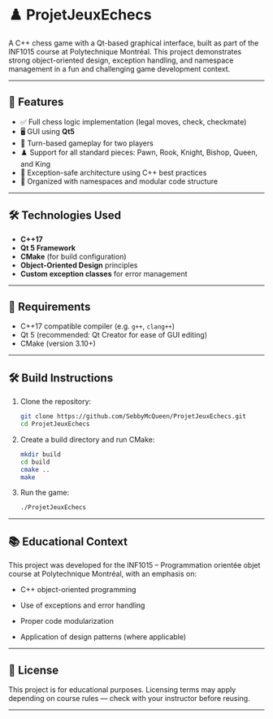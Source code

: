 # ♟️ ProjetJeuxEchecs

A C++ chess game with a Qt-based graphical interface, built as part of the INF1015 course at Polytechnique Montréal. This project demonstrates strong object-oriented design, exception handling, and namespace management in a fun and challenging game development context.

---

## 🚀 Features

- ✅ Full chess logic implementation (legal moves, check, checkmate)
- 🖥️ GUI using **Qt5**
- 🔁 Turn-based gameplay for two players
- ♟️ Support for all standard pieces: Pawn, Rook, Knight, Bishop, Queen, and King
- 🧠 Exception-safe architecture using C++ best practices
- 🧩 Organized with namespaces and modular code structure

---


## 🛠️ Technologies Used

- **C++17**
- **Qt 5 Framework**
- **CMake** (for build configuration)
- **Object-Oriented Design** principles
- **Custom exception classes** for error management

---

## 🧾 Requirements

- C++17 compatible compiler (e.g. `g++`, `clang++`)
- Qt 5 (recommended: Qt Creator for ease of GUI editing)
- CMake (version 3.10+)

---

## 🛠️ Build Instructions

1. Clone the repository:

   ```bash
   git clone https://github.com/SebbyMcQueen/ProjetJeuxEchecs.git
   cd ProjetJeuxEchecs

2. Create a build directory and run CMake:
   ```bash
   mkdir build
   cd build
   cmake ..
   make
3. Run the game:
   ```bash
   ./ProjetJeuxEchecs

---
## 📚 Educational Context
This project was developed for the INF1015 – Programmation orientée objet course at Polytechnique Montréal, with an emphasis on:

- C++ object-oriented programming

- Use of exceptions and error handling

- Proper code modularization

- Application of design patterns (where applicable)
---

## 📃 License
This project is for educational purposes. Licensing terms may apply depending on course rules — check with your instructor before reusing.

---

